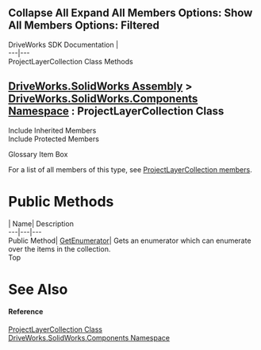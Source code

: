 Collapse All Expand All Members Options: Show All  Members Options: Filtered   
---  
DriveWorks SDK Documentation  |   
---|---  
ProjectLayerCollection Class Methods   
  
[DriveWorks.SolidWorks Assembly](topic13342.md) > [DriveWorks.SolidWorks.Components Namespace](topic13925.md) : ProjectLayerCollection Class  
---  
  
Include Inherited Members    
Include Protected Members    


Glossary Item Box

For a list of all members of this type, see [ProjectLayerCollection members](topic14651.md).

# Public Methods

| Name| Description  
---|---|---  
Public Method| [GetEnumerator](topic14656.md)| Gets an enumerator which can enumerate over the items in the collection.   
Top

# See Also

#### Reference

[ProjectLayerCollection Class](topic14650.md)   
[DriveWorks.SolidWorks.Components Namespace](topic13925.md)


